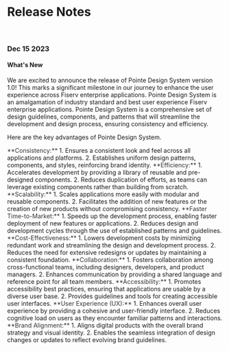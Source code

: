 # Release Notes

</br>

### Dec 15 2023

#### What's New

We are excited to announce the release of Pointe Design System version 1.0! This marks a significant milestone in our journey to enhance the user experience across Fiserv enterprise applications. Pointe Design System is an amalgamation of industry standard and best user experience Fiserv enterprise applications. Pointe Design System is a comprehensive set of design guidelines, components, and patterns that will streamline the development and design process, ensuring consistency and efficiency.

Here are the key advantages of Pointe Design System.

<span style="color:#333333">
**Consistency:** 
</span>
1. Ensures a consistent look and feel across all applications and platforms.
2. Establishes uniform design patterns, components, and styles, reinforcing brand identity.

<span style="color:#333333">
**Efficiency:**
</span>
1. Accelerates development by providing a library of reusable and pre-designed components.
2. Reduces duplication of efforts, as teams can leverage existing components rather than building from scratch.

<span style="color:#333333">
**Scalability:**
</span>
1. Scales applications more easily with modular and reusable components.
2. Facilitates the addition of new features or the creation of new products without compromising consistency.

<span style="color:#333333">
**Faster Time-to-Market:**
</span>
1. Speeds up the development process, enabling faster deployment of new features or applications.
2. Reduces design and development cycles through the use of established patterns and guidelines.

<span style="color:#333333">
**Cost-Effectiveness:**
</span>
1. Lowers development costs by minimizing redundant work and streamlining the design and development process.
2. Reduces the need for extensive redesigns or updates by maintaining a consistent foundation.

<span style="color:#333333">
**Collaboration:**
</span>
1. Fosters collaboration among cross-functional teams, including designers, developers, and product managers.
2. Enhances communication by providing a shared language and reference point for all team members.

<span style="color:#333333">
**Accessibility:**
</span>
1. Promotes accessibility best practices, ensuring that applications are usable by a diverse user base.
2. Provides guidelines and tools for creating accessible user interfaces.

<span style="color:#333333">
**User Experience (UX):**
</span>
1. Enhances overall user experience by providing a cohesive and user-friendly interface.
2. Reduces cognitive load on users as they encounter familiar patterns and interactions.

<span style="color:#333333">
**Brand Alignment:**
</span>
1. Aligns digital products with the overall brand strategy and visual identity.
2. Enables the seamless integration of design changes or updates to reflect evolving brand guidelines.
